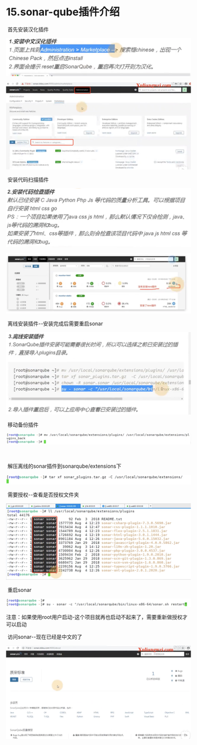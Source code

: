 # 15.sonar-qube插件介绍



​	首先安装汉化插件

![image-20220111235328014](../../.vuepress/public/images/image-20220111235328014.png)



![image-20220111235711486](../../.vuepress/public/images/image-20220111235711486.png)





​	安装代码扫描插件

![image-20220111235432905](../../.vuepress/public/images/image-20220111235432905.png)



![image-20220111235537780](../../.vuepress/public/images/image-20220111235537780.png)





​	离线安装插件--安装完成后需要重启sonar

![image-20220111235822963](../../.vuepress/public/images/image-20220111235822963.png)



​	移动备份插件

![image-20220111235919137](../../.vuepress/public/images/image-20220111235919137.png)

​	

​	解压离线的sonar插件到sonarqube/extensions下

![image-20220112000029865](../../.vuepress/public/images/image-20220112000029865.png)



​	需要授权--查看是否授权文件夹

![image-20220112000207740](../../.vuepress/public/images/image-20220112000207740.png)



​	重启sonar

![image-20220112000257719](../../.vuepress/public/images/image-20220112000257719.png)



​	注意：如果使用root用户启动-这个项目就再也启动不起来了，需要重新做授权才可以启动



​	访问sonar--现在已经是中文的了

![image-20220112000524242](../../.vuepress/public/images/image-20220112000524242.png)

































































































